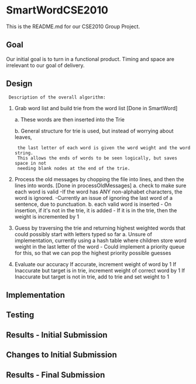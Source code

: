 # SmartWordCSE2010

This is the README.md for our CSE2010 Group Project.

## Goal

Our initial goal is to turn in a functional product.  Timing and space are irrelevant to our goal of delivery.

## Design

	 Description of the overall algorithm:
1. Grab word list and build trie from the word list [Done in SmartWord]

    a. These words are then inserted into the Trie

    b. General structure for trie is used, but instead of worrying about leaves,

        the last letter of each word is given the word weight and the word string.
        This allows the ends of words to be seen logically, but saves space in not
        needing blank nodes at the end of the trie.
2. Process the old messages by chopping the file into lines, and then the lines
    into words. [Done in processOldMessages]
    a.  check to make sure each word is valid
        -If the word has ANY non-alphabet characters, the word is ignored.
        -Currently an issue of ignoring the last word of a sentence, due to
         punctuation.
    b. each valid word is inserted
        - On insertion, if it's not in the trie, it is added
        - If it is in the trie, then the weight is incremented by 1
3. Guess by traversing the trie and returning highest weighted words that could
    possibly start with letters typed so far
    a. Unsure of implementation, currently using a hash table where children store
        word weight in the last letter of the word
        - Could implement a priority queue for this, so that we can pop the highest 
            priority possible guesses
4. Evaluate our accuracy
        If accurate, increment weight of word by 1
        If Inaccurate but target is in trie, increment weight of correct word by 1
        If Inaccurate but target is not in trie, add to trie and set weight to 1

## Implementation

## Testing

## Results - Initial Submission

## Changes to Initial Submission

## Results - Final Submission
